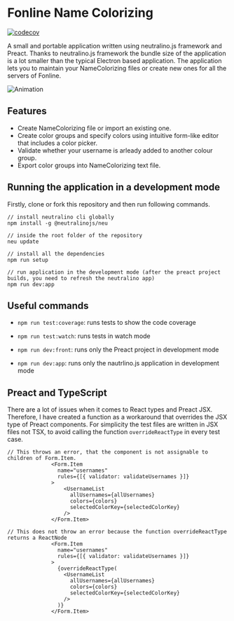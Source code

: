 # Fonline Name Colorizing

[![codecov](https://codecov.io/gh/ernest-rudnicki/fonline-name-colorizing/branch/main/graph/badge.svg?token=LQ0MM46PUI)](https://codecov.io/gh/ernest-rudnicki/fonline-name-colorizing)

A small and portable application written using neutralino.js framework and Preact. Thanks to neutralino.js framework the bundle size of the application is a lot smaller than the typical Electron based application. The application lets you to maintain your NameColorizing files or create new ones for all the servers of Fonline.

![Animation](https://user-images.githubusercontent.com/37155981/170124903-06c5fc01-7857-4cb1-8649-5c199b8940e9.gif)

## Features
- Create NameColorizing file or import an existing one.
- Create color groups and specify colors using intuitive form-like editor that includes a color picker.
- Validate whether your username is arleady added to another colour group.
- Export color groups into NameColorizing text file.

## Running the application in a development mode
Firstly, clone or fork this repository and then run following commands.

```
// install neutralino cli globally
npm install -g @neutralinojs/neu

// inside the root folder of the repository
neu update

// install all the dependencies
npm run setup

// run application in the development mode (after the preact project builds, you need to refresh the neutralino app)
npm run dev:app
```

## Useful commands

*   `npm run test:coverage`: runs tests to show the code coverage

*   `npm run test:watch`: runs tests in watch mode

*   `npm run dev:front`: runs only the Preact project in development mode

*   `npm run dev:app`: runs only the nautrlino.js application in development mode

## Preact and TypeScript
There are a lot of issues when it comes to React types and Preact JSX. Therefore, I have created a function as a workaround that overrides the JSX type of Preact components. For simplicity the test files are written in JSX files not TSX, to avoid calling the function `overrideReactType` in every test case.
```
// This throws an error, that the component is not assignable to children of Form.Item.
              <Form.Item
                name="usernames"
                rules={[{ validator: validateUsernames }]}
              >
                  <UsernameList
                    allUsernames={allUsernames}
                    colors={colors}
                    selectedColorKey={selectedColorKey}
                  />
              </Form.Item>
              
// This does not throw an error because the function overrideReactType returns a ReactNode
              <Form.Item
                name="usernames"
                rules={[{ validator: validateUsernames }]}
              >
                {overrideReactType(
                  <UsernameList
                    allUsernames={allUsernames}
                    colors={colors}
                    selectedColorKey={selectedColorKey}
                  />
                )}
              </Form.Item>
```
